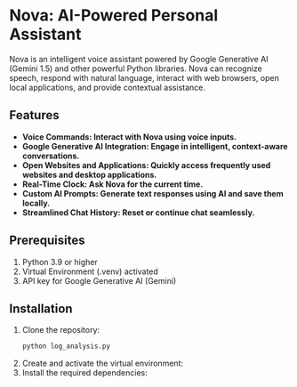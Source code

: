 # Nova: AI-Powered Personal Assistant

Nova is an intelligent voice assistant powered by Google Generative AI (Gemini 1.5) and other powerful Python libraries. Nova can recognize speech, respond with natural language, interact with web browsers, open local applications, and provide contextual assistance.

## Features
- **Voice Commands: Interact with Nova using voice inputs.**
- **Google Generative AI Integration: Engage in intelligent, context-aware conversations.**
- **Open Websites and Applications: Quickly access frequently used websites and desktop applications.**
- **Real-Time Clock: Ask Nova for the current time.**
- **Custom AI Prompts: Generate text responses using AI and save them locally.**
- **Streamlined Chat History: Reset or continue chat seamlessly.**

## Prerequisites
1. Python 3.9 or higher
2. Virtual Environment (.venv) activated
3. API key for Google Generative AI (Gemini)

## Installation
1. Clone the repository:
   ```bash
   python log_analysis.py
   ```
3. Create and activate the virtual environment:
4. Install the required dependencies:
